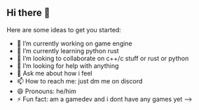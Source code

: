 ## Hi there 👋



Here are some ideas to get you started:

- 🔭 I’m currently working on game engine
- 🌱 I’m currently learning python rust
- 👯 I’m looking to collaborate on c++/c stuff or rust or python
- 🤔 I’m looking for help with anything
- 💬 Ask me about how i feel
- 📫 How to reach me: just dm me on discord
- 😄 Pronouns: he/him
- ⚡ Fun fact: am a gamedev and i dont have any games yet
-->
